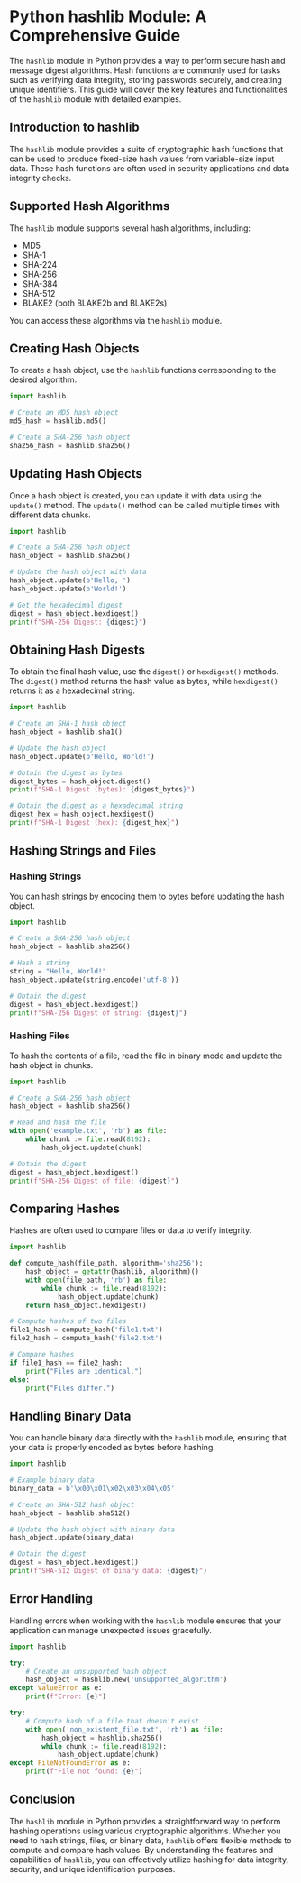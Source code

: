# Python hashlib Module: A Comprehensive Guide

The `hashlib` module in Python provides a way to perform secure hash and message digest algorithms. Hash functions are commonly used for tasks such as verifying data integrity, storing passwords securely, and creating unique identifiers. This guide will cover the key features and functionalities of the `hashlib` module with detailed examples.

## Introduction to hashlib

The `hashlib` module provides a suite of cryptographic hash functions that can be used to produce fixed-size hash values from variable-size input data. These hash functions are often used in security applications and data integrity checks.

## Supported Hash Algorithms

The `hashlib` module supports several hash algorithms, including:

- MD5
- SHA-1
- SHA-224
- SHA-256
- SHA-384
- SHA-512
- BLAKE2 (both BLAKE2b and BLAKE2s)

You can access these algorithms via the `hashlib` module.

## Creating Hash Objects

To create a hash object, use the `hashlib` functions corresponding to the desired algorithm.

```python
import hashlib

# Create an MD5 hash object
md5_hash = hashlib.md5()

# Create a SHA-256 hash object
sha256_hash = hashlib.sha256()
```

## Updating Hash Objects

Once a hash object is created, you can update it with data using the `update()` method. The `update()` method can be called multiple times with different data chunks.

```python
import hashlib

# Create a SHA-256 hash object
hash_object = hashlib.sha256()

# Update the hash object with data
hash_object.update(b'Hello, ')
hash_object.update(b'World!')

# Get the hexadecimal digest
digest = hash_object.hexdigest()
print(f"SHA-256 Digest: {digest}")
```

## Obtaining Hash Digests

To obtain the final hash value, use the `digest()` or `hexdigest()` methods. The `digest()` method returns the hash value as bytes, while `hexdigest()` returns it as a hexadecimal string.

```python
import hashlib

# Create an SHA-1 hash object
hash_object = hashlib.sha1()

# Update the hash object
hash_object.update(b'Hello, World!')

# Obtain the digest as bytes
digest_bytes = hash_object.digest()
print(f"SHA-1 Digest (bytes): {digest_bytes}")

# Obtain the digest as a hexadecimal string
digest_hex = hash_object.hexdigest()
print(f"SHA-1 Digest (hex): {digest_hex}")
```

## Hashing Strings and Files

### Hashing Strings

You can hash strings by encoding them to bytes before updating the hash object.

```python
import hashlib

# Create a SHA-256 hash object
hash_object = hashlib.sha256()

# Hash a string
string = "Hello, World!"
hash_object.update(string.encode('utf-8'))

# Obtain the digest
digest = hash_object.hexdigest()
print(f"SHA-256 Digest of string: {digest}")
```

### Hashing Files

To hash the contents of a file, read the file in binary mode and update the hash object in chunks.

```python
import hashlib

# Create a SHA-256 hash object
hash_object = hashlib.sha256()

# Read and hash the file
with open('example.txt', 'rb') as file:
    while chunk := file.read(8192):
        hash_object.update(chunk)

# Obtain the digest
digest = hash_object.hexdigest()
print(f"SHA-256 Digest of file: {digest}")
```

## Comparing Hashes

Hashes are often used to compare files or data to verify integrity.

```python
import hashlib

def compute_hash(file_path, algorithm='sha256'):
    hash_object = getattr(hashlib, algorithm)()
    with open(file_path, 'rb') as file:
        while chunk := file.read(8192):
            hash_object.update(chunk)
    return hash_object.hexdigest()

# Compute hashes of two files
file1_hash = compute_hash('file1.txt')
file2_hash = compute_hash('file2.txt')

# Compare hashes
if file1_hash == file2_hash:
    print("Files are identical.")
else:
    print("Files differ.")
```

## Handling Binary Data

You can handle binary data directly with the `hashlib` module, ensuring that your data is properly encoded as bytes before hashing.

```python
import hashlib

# Example binary data
binary_data = b'\x00\x01\x02\x03\x04\x05'

# Create an SHA-512 hash object
hash_object = hashlib.sha512()

# Update the hash object with binary data
hash_object.update(binary_data)

# Obtain the digest
digest = hash_object.hexdigest()
print(f"SHA-512 Digest of binary data: {digest}")
```

## Error Handling

Handling errors when working with the `hashlib` module ensures that your application can manage unexpected issues gracefully.

```python
import hashlib

try:
    # Create an unsupported hash object
    hash_object = hashlib.new('unsupported_algorithm')
except ValueError as e:
    print(f"Error: {e}")

try:
    # Compute hash of a file that doesn't exist
    with open('non_existent_file.txt', 'rb') as file:
        hash_object = hashlib.sha256()
        while chunk := file.read(8192):
            hash_object.update(chunk)
except FileNotFoundError as e:
    print(f"File not found: {e}")
```

## Conclusion

The `hashlib` module in Python provides a straightforward way to perform hashing operations using various cryptographic algorithms. Whether you need to hash strings, files, or binary data, `hashlib` offers flexible methods to compute and compare hash values. By understanding the features and capabilities of `hashlib`, you can effectively utilize hashing for data integrity, security, and unique identification purposes.